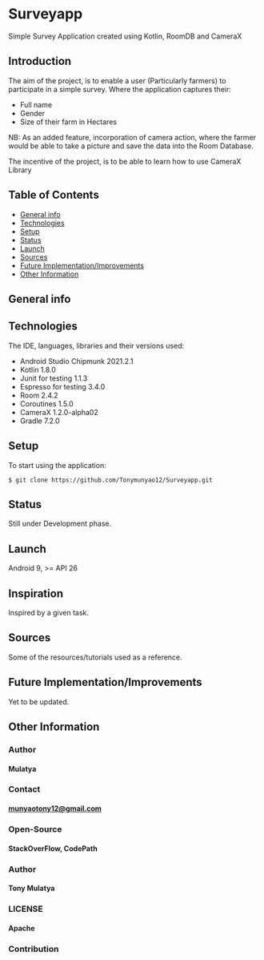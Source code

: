 # Surveyapp

Simple Survey Application created using Kotlin, RoomDB and CameraX

## Introduction 

The aim of the project, is to enable a user (Particularly farmers) to participate in a simple survey.
Where the application captures their:

* Full name
* Gender
* Size of their farm in Hectares

NB: As an added feature, incorporation of camera action, where the farmer would be able to take a picture and save the data into the Room Database.

The incentive of the project, is to be able to learn how to use CameraX Library

## Table of Contents
* [General info](#general-info)
* [Technologies](#technologies)
* [Setup](#setup)
* [Status](#status)
* [Launch](#launch)
* [Sources](#sources)
* [Future Implementation/Improvements](#future-implementationimprovements)
* [Other Information](#other-information)



## General info


## Technologies 
The IDE, languages, libraries and their versions used:
  * Android Studio Chipmunk 2021.2.1
  * Kotlin 1.8.0
  * Junit for testing 1.1.3
  * Espresso for testing 3.4.0
  * Room 2.4.2
  * Coroutines 1.5.0
  * CameraX 1.2.0-alpha02
  * Gradle 7.2.0


## Setup
To start using the application:
````
$ git clone https://github.com/Tonymunyao12/Surveyapp.git

````
## Status
Still under Development phase.

## Launch

Android 9, >= API 26  

## Inspiration
Inspired by a given task.

## Sources
Some of the resources/tutorials used as a reference.


## Future Implementation/Improvements
Yet to be updated.

## Other Information

### Author 
#### Mulatya
### Contact 
#### munyaotony12@gmail.com
### Open-Source 
#### StackOverFlow, CodePath
### Author 
#### Tony Mulatya
### LICENSE 
#### Apache
### Contribution 
    
    
         



